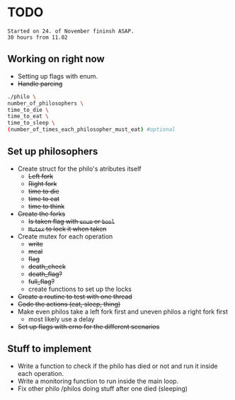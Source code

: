 # TODO

```Text
Started on 24. of November fininsh ASAP.
30 hours from 11.02
```

## Working on right now

- Setting up flags with enum.
- ~~Handle parcing~~

```Bash
./philo \
number_of_philosophers \
time_to_die \
time_to_eat \
time_to_sleep \
(number_of_times_each_philosopher_must_eat) #optional
```

## Set up philosophers

- Create struct for the philo's atributes itself
  - ~~Left fork~~
  - ~~Right fork~~
  - ~~time to die~~
  - ~~time to eat~~
  - ~~time to think~~
- ~~Create the forks~~
  - ~~Is taken flag with ```enum``` or ```bool```~~
  - ~~```Mutex``` to lock it when taken~~
- Create mutex for each operation
  - ~~write~~
  - ~~meal~~
  - ~~flag~~
  - ~~death_check~~
  - ~~death_flag?~~
  - ~~full_flag?~~
  - create functions to set up the locks
- ~~Create a routine to test with one thread~~
- ~~Code the actions (eat, sleep, thing)~~
- Make even philos take a left fork first and uneven philos a right fork first
  - most likely use a delay
- ~~Set up flags with erno for the different scenarios~~

## Stuff to implement

- Write a function to check if the philo has died or not and run it inside each operation.
- Write a monitoring function to run inside the main loop.
- Fix other philo /philos doing stuff after one died (sleeping)